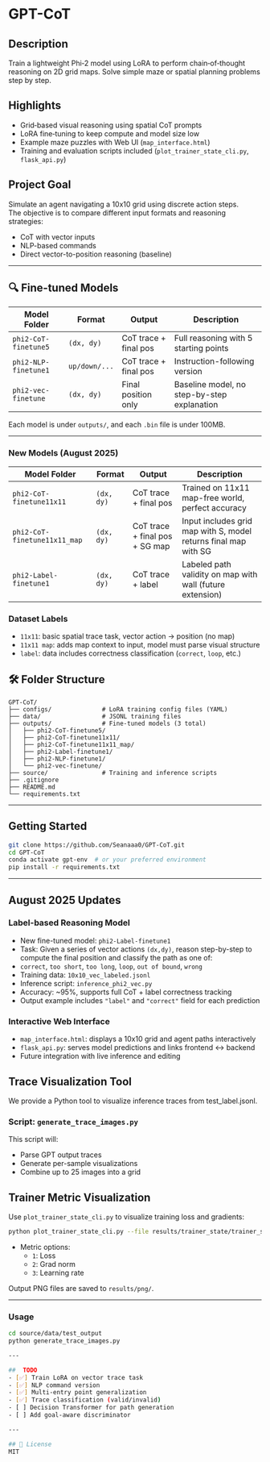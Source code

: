 
# GPT-CoT

## Description
Train a lightweight Phi‑2 model using LoRA to perform chain‑of‑thought reasoning on 2D grid maps. Solve simple maze or spatial planning problems step by step.

## Highlights
-  Grid‑based visual reasoning using spatial CoT prompts
-  LoRA fine‑tuning to keep compute and model size low
-  Example maze puzzles with Web UI (`map_interface.html`)
-  Training and evaluation scripts included (`plot_trainer_state_cli.py`, `flask_api.py`)


##  Project Goal

Simulate an agent navigating a 10x10 grid using discrete action steps.  
The objective is to compare different input formats and reasoning strategies:
- CoT with vector inputs
- NLP-based commands
- Direct vector-to-position reasoning (baseline)

---

## 🔍 Fine-tuned Models

| Model Folder | Format        | Output                      | Description                                      |
|--------------|---------------|-----------------------------|--------------------------------------------------|
| `phi2-CoT-finetune5`  | `(dx, dy)`    | CoT trace + final pos     | Full reasoning with 5 starting points            |
| `phi2-NLP-finetune1`  | `up/down/...` | CoT trace + final pos     | Instruction-following version                   |
| `phi2-vec-finetune`   | `(dx, dy)`    | Final position only       | Baseline model, no step-by-step explanation     |

Each model is under `outputs/`, and each `.bin` file is under 100MB.

---


###  New Models (August 2025)

| Model Folder                  | Format        | Output                      | Description                                                  |
|------------------------------|---------------|-----------------------------|--------------------------------------------------------------|
| `phi2-CoT-finetune11x11`     | `(dx, dy)`    | CoT trace + final pos       | Trained on 11x11 map-free world, perfect accuracy            |
| `phi2-CoT-finetune11x11_map` | `(dx, dy)`    | CoT trace + final pos + SG map | Input includes grid map with S, model returns final map with SG |
| `phi2-Label-finetune1`            | `(dx, dy)`    | CoT trace + label           | Labeled path validity on map with wall (future extension)    |

###  Dataset Labels

- `11x11`: basic spatial trace task, vector action → position (no map)
- `11x11 map`: adds map context to input, model must parse visual structure
- `label`: data includes correctness classification (`correct`, `loop`, etc.)

## 🛠 Folder Structure

```
GPT-CoT/
├── configs/              # LoRA training config files (YAML)
├── data/                 # JSONL training files
├── outputs/              # Fine-tuned models (3 total)
│   ├── phi2-CoT-finetune5/
│   ├── phi2-CoT-finetune11x11/
│   ├── phi2-CoT-finetune11x11_map/
│   ├── phi2-Label-finetune1/
│   ├── phi2-NLP-finetune1/
│   └── phi2-vec-finetune/
├── source/               # Training and inference scripts
├── .gitignore
├── README.md
└── requirements.txt
```

---

##  Getting Started

```bash
git clone https://github.com/Seanaaa0/GPT-CoT.git
cd GPT-CoT
conda activate gpt-env  # or your preferred environment
pip install -r requirements.txt
```

---

##  August 2025 Updates

###  Label-based Reasoning Model

-  New fine-tuned model: `phi2-Label-finetune1`
-  Task: Given a series of vector actions `(dx,dy)`, reason step-by-step to compute the final position and classify the path as one of:
- `correct`, `too short`, `too long`, `loop`, `out of bound`, `wrong`
-  Training data: `10x10_vec_labeled.jsonl`
-  Inference script: `inference_phi2_vec.py`
-  Accuracy: ~95%, supports full CoT + label correctness tracking
-  Output example includes `"label"` and `"correct"` field for each prediction

###  Interactive Web Interface

-  `map_interface.html`: displays a 10x10 grid and agent paths interactively
-  `flask_api.py`: serves model predictions and links frontend ↔ backend
-  Future integration with live inference and editing

##  Trace Visualization Tool

We provide a Python tool to visualize inference traces from test_label.jsonl.

###  Script: `generate_trace_images.py`

This script will:
- Parse GPT output traces
- Generate per-sample visualizations
- Combine up to 25 images into a grid

##  Trainer Metric Visualization

Use `plot_trainer_state_cli.py` to visualize training loss and gradients:

```bash
python plot_trainer_state_cli.py --file results/trainer_state/trainer_stateX.json --metrics 1
```

- Metric options:
  - `1`: Loss
  - `2`: Grad norm
  - `3`: Learning rate

Output PNG files are saved to `results/png/`.

---


###  Usage
```bash
cd source/data/test_output
python generate_trace_images.py

---

##  TODO
- [✅] Train LoRA on vector trace task
- [✅] NLP command version
- [✅] Multi-entry point generalization
- [✅] Trace classification (valid/invalid)
- [ ] Decision Transformer for path generation
- [ ] Add goal-aware discriminator

---

## 📜 License
MIT
